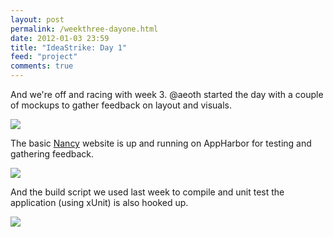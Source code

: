 ```yaml
--- 
layout: post
permalink: /weekthree-dayone.html
date: 2012-01-03 23:59
title: "IdeaStrike: Day 1"
feed: "project"
comments: true
---
```


And we're off and racing with week 3. @aeoth started the day with a couple of mockups to gather feedback on layout and visuals.

 ![](/img/week3-day1-voting.png)

The basic [Nancy](http://nancyweb.com) website is up and running on AppHarbor for testing and gathering feedback.

 ![](/img/week3-day1-apphb.png)

And the build script we used last week to compile and unit test the application (using xUnit) is also hooked up.

![](/img/week3-day1-testing.png)